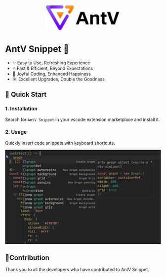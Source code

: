 <p align="center">
  <a href="#" target="_blank" rel="noopener noreferrer">
    <img width="240" src="/res/original.svg" alt="logo">
  </a>
</p>

# AntV Snippet :purple_heart:

- :sparkles: Easy to Use, Refreshing Experience
- :fire: Fast & Efficient, Beyond Expectations
- :gem: Joyful Coding, Enhanced Happiness
- :sunny: Excellent Upgrades, Double the Goodness

## 🚀 Quick Start

### 1. Installation

Search for `AntV Snippet` in your vscode extension marketplace and install it.

### 2. Usage

Quickly insert code snippets with keyboard shortcuts.

<img src="/res/image.png" />

## 🌟Contribution

Thank you to all the developers who have contributed to AntV Snippet.
